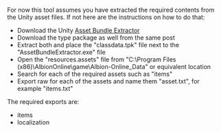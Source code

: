 For now this tool assumes you have extracted the required
contents from the Unity asset files. If not here are the
instructions on how to do that:

* Download the Unity [Asset Bundle Extractor](https://7daystodie.com/forums/showthread.php?22675-Unity-Assets-Bundle-Extractor)
* Download the type package as well from the same post
* Extract both and place the "classdata.tpk" file next to the "AssetBundleExtractor.exe" file
* Open the "resources.assets" file from "C:\Program Files (x86)\AlbionOnline\game\Albion-Online_Data" or equivalent location
* Search for each of the required assets such as "items"
* Export raw for each of the assets and name them "asset.txt", for example "items.txt"

The required exports are:
* items
* localization